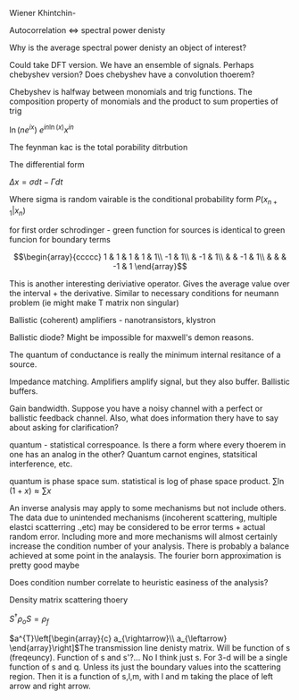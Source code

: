 Wiener Khintchin-

Autocorrelation \<=\> spectral power denisty

Why is the average spectral power denisty an object of interest?

Could take DFT version. We have an ensemble of signals. Perhaps
chebyshev version? Does chebyshev have a convolution thoerem?

Chebyshev is halfway between monomials and trig functions. The
composition property of monomials and the product to sum properties of
trig

$\ln(ne^{ix})$ $e^{in\ln(x)}$$x^{in}$

The feynman kac is the total porability ditrbution

The differential form

$\Delta x=\sigma dt-\Gamma dt$

Where sigma is random vairable is the conditional probability form
$P(x_{n+1}|x_{n})$

for first order schrodinger - green function for sources is identical to
green funcion for boundary terms

$$\begin{array}{ccccc}
1 & 1 & 1 & 1 & 1\\
-1 & 1\\
 & -1 & 1\\
 &  & -1 & 1\\
 &  &  & -1 & 1
\end{array}$$

This is another interesting deriviative operator. Gives the average
value over the interval + the derivative. Similar to necessary
conditions for neumann problem (ie might make T matrix non singular)

Ballistic (coherent) amplifiers - nanotransistors, klystron

Ballistic diode? Might be impossible for maxwell's demon reasons.

The quantum of conductance is really the minimum internal resitance of a
source.

Impedance matching. Amplifiers amplify signal, but they also buffer.
Ballistic buffers.

Gain bandwidth. Suppose you have a noisy channel with a perfect or
ballistic feedback channel. Also, what does information thery have to
say about asking for clarification?

quantum - statistical correspoance. Is there a form where every thoerem
in one has an analog in the other? Quantum carnot engines, statsitical
interference, etc.

quantum is phase space sum. statistical is log of phase space product.
$\sum\ln(1+x)\approx\sum x$

An inverse analysis may apply to some mechanisms but not include others.
The data due to unintended mechanisms (incoherent scattering, multiple
elastci scatterring .,etc) may be considered to be error terms + actual
random error. Including more and more mechanisms will almost certainly
increase the condition number of your analysis. There is probably a
balance achieved at some point in the analaysis. The fourier born
approximation is pretty good maybe

Does condition number correlate to heuristic easiness of the analysis?

Density matrix scattering thoery

$S^{\dagger}\rho_{o}S=\rho_{f}$

$a^{T}\left[\begin{array}{c}
a_{\rightarrow}\\
a_{\leftarrow}
\end{array}\right]$The transmission line denisty matrix. Will be
function of s (freqeuncy). Function of s and s'?\... No I think just s.
For 3-d will be a single function of s and q. Unless its just the
boundary values into the scattering region. Then it is a function of
s,l,m, with l and m taking the place of left arrow and right arrow.
